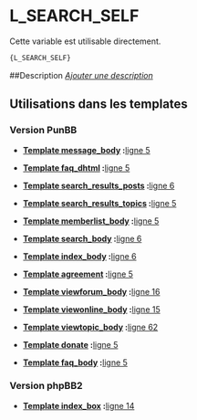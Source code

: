 # L_SEARCH_SELF


Cette variable est utilisable directement.

```html
{L_SEARCH_SELF}
```

##Description
[*Ajouter une description*](https://fa-tvars.appspot.com/var/L_SEARCH_SELF)

## Utilisations dans les templates

### Version PunBB

* __[Template message_body](../tpl/var/punbb/message_body.md#readme) :__[ligne 5](../tpl/src/punbb/message_body.tpl#L5)

* __[Template faq_dhtml](../tpl/var/punbb/faq_dhtml.md#readme) :__[ligne 5](../tpl/src/punbb/faq_dhtml.tpl#L5)

* __[Template search_results_posts](../tpl/var/punbb/search_results_posts.md#readme) :__[ligne 6](../tpl/src/punbb/search_results_posts.tpl#L6)

* __[Template search_results_topics](../tpl/var/punbb/search_results_topics.md#readme) :__[ligne 5](../tpl/src/punbb/search_results_topics.tpl#L5)

* __[Template memberlist_body](../tpl/var/punbb/memberlist_body.md#readme) :__[ligne 5](../tpl/src/punbb/memberlist_body.tpl#L5)

* __[Template search_body](../tpl/var/punbb/search_body.md#readme) :__[ligne 6](../tpl/src/punbb/search_body.tpl#L6)

* __[Template index_body](../tpl/var/punbb/index_body.md#readme) :__[ligne 6](../tpl/src/punbb/index_body.tpl#L6)

* __[Template agreement](../tpl/var/punbb/agreement.md#readme) :__[ligne 5](../tpl/src/punbb/agreement.tpl#L5)

* __[Template viewforum_body](../tpl/var/punbb/viewforum_body.md#readme) :__[ligne 16](../tpl/src/punbb/viewforum_body.tpl#L16)

* __[Template viewonline_body](../tpl/var/punbb/viewonline_body.md#readme) :__[ligne 15](../tpl/src/punbb/viewonline_body.tpl#L15)

* __[Template viewtopic_body](../tpl/var/punbb/viewtopic_body.md#readme) :__[ligne 62](../tpl/src/punbb/viewtopic_body.tpl#L62)

* __[Template donate](../tpl/var/punbb/donate.md#readme) :__[ligne 5](../tpl/src/punbb/donate.tpl#L5)

* __[Template faq_body](../tpl/var/punbb/faq_body.md#readme) :__[ligne 5](../tpl/src/punbb/faq_body.tpl#L5)

### Version phpBB2

* __[Template index_box](../tpl/var/subsilver/index_box.md#readme) :__[ligne 14](../tpl/src/subsilver/index_box.tpl#L14)